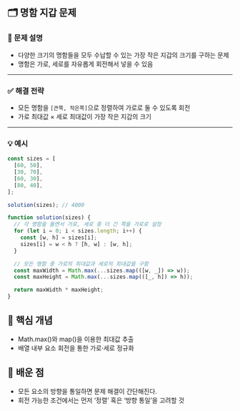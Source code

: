 ## 🗂️ 명함 지갑 문제

### 📘 문제 설명

- 다양한 크기의 명함들을 모두 수납할 수 있는 가장 작은 지갑의 크기를 구하는 문제
- 명함은 가로, 세로를 자유롭게 회전해서 넣을 수 있음

---

### ✅ 해결 전략

- 모든 명함을 `[큰쪽, 작은쪽]`으로 정렬하여 가로로 둘 수 있도록 회전
- 가로 최대값 × 세로 최대값이 가장 작은 지갑의 크기

---

### 💡 예시

```javascript
const sizes = [
  [60, 50],
  [30, 70],
  [60, 30],
  [80, 40],
];

solution(sizes); // 4000

function solution(sizes) {
  // 각 명함을 돌면서 가로, 세로 중 더 긴 쪽을 가로로 설정
  for (let i = 0; i < sizes.length; i++) {
    const [w, h] = sizes[i];
    sizes[i] = w < h ? [h, w] : [w, h];
  }

  // 모든 명함 중 가로의 최대값과 세로의 최대값을 구함
  const maxWidth = Math.max(...sizes.map(([w, _]) => w));
  const maxHeight = Math.max(...sizes.map(([_, h]) => h));

  return maxWidth * maxHeight;
}
```

## 📌 핵심 개념

- Math.max()와 map()을 이용한 최대값 추출
- 배열 내부 요소 회전을 통한 가로·세로 정규화

## 🧠 배운 점

- 모든 요소의 방향을 통일하면 문제 해결이 간단해진다.
- 회전 가능한 조건에서는 먼저 ‘정렬’ 혹은 ‘방향 통일’을 고려할 것
